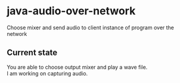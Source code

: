 # java-audio-over-network
Choose mixer and send audio to client instance of program over the network

## Current state
You are able to choose output mixer and play a wave file. <br />
I am working on capturing audio.
